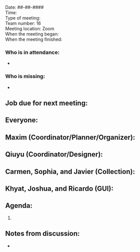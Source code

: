 Date: ##-##-#### <br>
Time: <br> 
Type of meeting: <br>
Team number: 16 <br>
Meeting location: Zoom <br>
When the meeting began: <br> 
When the meeting finished:

### Who is in attendance:
-

### Who is missing:
-

## Job due for next meeting:
Everyone:
-

Maxim (Coordinator/Planner/Organizer):
- 

Qiuyu (Coordinator/Designer):
- 

Carmen, Sophia, and Javier (Collection):
- 

Khyat, Joshua, and Ricardo (GUI):
- 

## Agenda:
1. 

## Notes from discussion:
-
